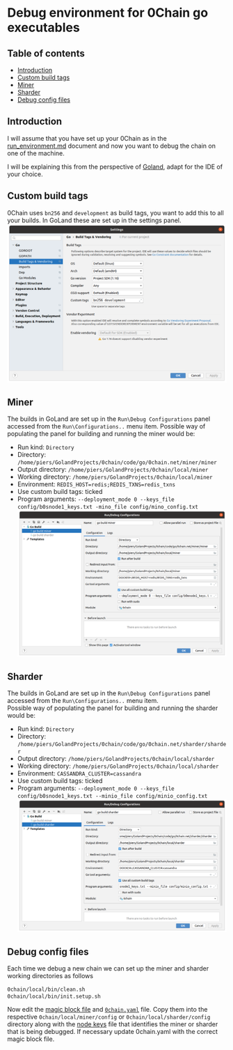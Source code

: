 # Debug environment for 0Chain go executables

## Table of contents

- [Introduction](#introduction)
- [Custom build tags](#custom-build-tags)
- [Miner](#miner)     
- [Sharder](#Sharder)
- [Debug config files](#debug-config-files)

## Introduction

I will assume that you have set up your 0Chain as in the
[run_environment.md](https://github.com/0chain/0chain/blob/debug_builds/local/run_environment.md)
document and now you want to debug the chain on one of the machine.

I will be explaining this from the perspective of 
[Goland](https://www.jetbrains.com/go/promo/?gclid=CjwKCAiAm-2BBhANEiwAe7eyFHLK4O3pHcNb0Vi_q4l5pOkSoeLN4XTYNFXJYeJbFBWQ0NzEeTEixBoCAEoQAvD_BwE),
adapt for the IDE of your choice.

## Custom build tags

0Chain uses `bn256` and `development` as build tags, you want to add this to all your builds. In GoLand 
these are set up in the settings panel.  
![pierses image](https://github.com/0chain/0chain/blob/debug_builds/local/goland%20settings.png?raw=true)

## Miner
The builds in GoLand are set up in the `Run\Debug Configurations` panel accessed from the
`Run\Configurations..` menu item. 
Possible way of populating the panel for building and running the miner would be:
* Run kind: `Directory`
* Directory: `/home/piers/GolandProjects/0chain/code/go/0chain.net/miner/miner`
* Output directory: `/home/piers/GolandProjects/0chain/local/miner`
* Working directory: `/home/piers/GolandProjects/0chain/local/miner`  
* Environment: `REDIS_HOST=redis;REDIS_TXNS=redis_txns`
* Use custom build tags: ticked
* Program arguments: `--deployment_mode 0 --keys_file config/b0snode1_keys.txt -mino_file config/mino_config.txt` 
![pierses image](https://github.com/0chain/0chain/blob/debug_builds/local/goland%20miner.png?raw=true)

## Sharder
The builds in GoLand are set up in the `Run\Debug Configurations` panel accessed from the
`Run\Configurations..` menu item.\
Possible way of populating the panel for building and running the sharder would be:
* Run kind: `Directory`
* Directory: `/home/piers/GolandProjects/0chain/code/go/0chain.net/sharder/sharder`
* Output directory: `/home/piers/GolandProjects/0chain/local/sharder`
* Working directory: `/home/piers/GolandProjects/0chain/local/sharder`
* Environment: `CASSANDRA_CLUSTER=cassandra`
* Use custom build tags: ticked
* Program arguments: `--deployment_mode 0 --keys_file config/b0snode1_keys.txt --minio_file config/minio_config.txt`
![pierses image](https://github.com/0chain/0chain/blob/debug_builds/local/goland%20sharder.png?raw=true)
  
## Debug config files

Each time we debug a new chain we can set up the miner and sharder working directories as follows
```shell
0chain/local/bin/clean.sh
0chain/local/bin/init.setup.sh
```
Now edit the [magic block file](https://github.com/0chain/0chain/blob/debug_builds/local/run_environment.md#magic-block) and 
[`0chain.yaml`](https://github.com/0chain/0chain/blob/debug_builds/local/run_environment.md#0chain-yaml) file. Copy them 
into the respective `0chain/local/miner/config` or `0chain/local/sharder/config` directory along with the 
[node keys](https://github.com/0chain/0chain/blob/debug_builds/local/run_environment.md#node-keys)
file that identifies the miner or sharder that is being debugged. If necessary update
0chain.yaml with the correct magic block file.
